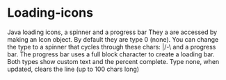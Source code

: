 # Loading-icons
Java loading icons, a spinner and a progress bar
They a are accessed by making an Icon object. By default they are type 0 (none). 
You can change the type to a spinner that cycles through these chars: |/-\ and a progress bar.
The progress bar uses a full block character to create a loading bar.
Both types show custom text and the percent complete.
Type none, when updated, clears the line (up to 100 chars long)
